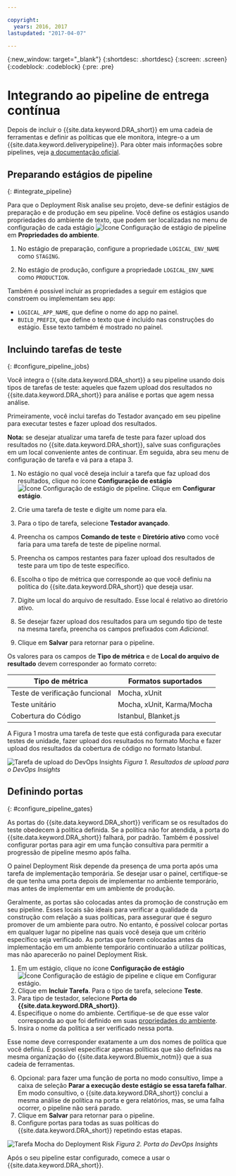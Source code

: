 ```yaml
---

copyright:
  years: 2016, 2017
lastupdated: "2017-04-07"

---
```


{:new_window: target="_blank"}
{:shortdesc: .shortdesc}
{:screen: .screen}
{:codeblock: .codeblock}
{:pre: .pre}

# Integrando ao pipeline de entrega contínua

Depois de incluir o {{site.data.keyword.DRA_short}} em uma cadeia de ferramentas e definir as políticas que ele monitora, integre-o a um {{site.data.keyword.deliverypipeline}}. Para obter mais informações sobre pipelines, veja [a documentação oficial](/docs/services/ContinuousDelivery/pipeline_working.html).

## Preparando estágios de pipeline
{: #integrate_pipeline}

Para que o Deployment Risk analise seu projeto, deve-se definir estágios de preparação e de produção em seu pipeline. Você define os estágios usando propriedades do ambiente de texto, que podem ser localizadas no menu de configuração de cada estágio ![Ícone Configuração de estágio de pipeline](images/pipeline-stage-configuration-icon.png) em **Propriedades do ambiente**.

1. No estágio de preparação, configure a propriedade `LOGICAL_ENV_NAME` como `STAGING`. 

2. No estágio de produção, configure a propriedade `LOGICAL_ENV_NAME` como `PRODUCTION`. 

Também é possível incluir as propriedades a seguir em estágios que constroem ou implementam seu app:

* `LOGICAL_APP_NAME`, que define o nome do app no painel.
* `BUILD_PREFIX`, que define o texto que é incluído nas construções do estágio. Esse texto também é mostrado no painel. 

## Incluindo tarefas de teste
{: #configure_pipeline_jobs}

Você integra o {{site.data.keyword.DRA_short}} a seu pipeline usando dois tipos de tarefas de teste: aqueles que fazem upload dos resultados no {{site.data.keyword.DRA_short}} para análise e portas que agem nessa análise. 

Primeiramente, você inclui tarefas do Testador avançado em seu pipeline para executar testes e fazer upload dos resultados. 

**Nota:** se desejar atualizar uma tarefa de teste para fazer upload dos resultados no {{site.data.keyword.DRA_short}}, salve suas configurações em um local conveniente antes de continuar. Em seguida, abra seu menu de configuração de tarefa e vá para a etapa 3. 

1. No estágio no qual você deseja incluir a tarefa que faz upload dos resultados, clique no ícone **Configuração de estágio** ![Ícone Configuração de estágio de pipeline](images/pipeline-stage-configuration-icon.png). Clique em **Configurar
estágio**.
2. Crie uma tarefa de teste e digite um nome para ela. 
3. Para o tipo de tarefa, selecione **Testador avançado**.
4. Preencha os campos **Comando de teste** e **Diretório ativo** como você faria para uma tarefa de teste de pipeline normal. 
5. Preencha os campos restantes para fazer upload dos resultados de teste para um tipo de teste específico. 

 1. Escolha o tipo de métrica que corresponde ao que você definiu na política do {{site.data.keyword.DRA_short}} que deseja usar.
 2. Digite um local do arquivo de resultado. Esse local é relativo ao diretório ativo. 

6. Se desejar fazer upload dos resultados para um segundo tipo de teste na mesma tarefa, preencha os campos prefixados com *Adicional*.
7. Clique em **Salvar** para retornar para o pipeline.

Os valores para os campos de **Tipo de métrica** e de **Local do arquivo de resultado** devem corresponder ao formato
correto:

<table><thead>
<tr>
<th>Tipo de métrica</th>
<th>Formatos suportados</th>
</tr>
</thead><tbody>
<tr>
<td>Teste de verificação funcional</td>
<td>Mocha, xUnit</td>
</tr>
<tr>
<td>Teste unitário</td>
<td>Mocha, xUnit, Karma/Mocha</td>
</tr>
<tr>
<td>Cobertura do Código</td>
<td>Istanbul, Blanket.js</td>
</tr>
</tbody></table>

A Figura 1 mostra uma tarefa de teste que está configurada para executar testes de unidade, fazer upload dos resultados no formato Mocha e fazer upload dos resultados da cobertura de código no formato Istanbul.

![Tarefa de upload do DevOps Insights](images/insights_upload_job.png)
*Figura 1. Resultados de upload para o DevOps Insights*

## Definindo portas
{: #configure_pipeline_gates}

As portas do {{site.data.keyword.DRA_short}} verificam se os resultados do teste obedecem à política definida. Se a política não for atendida, a porta do {{site.data.keyword.DRA_short}} falhará, por padrão. Também é possível configurar portas para agir em uma função consultiva para permitir a progressão de pipeline mesmo após falha.

O painel Deployment Risk depende da presença de uma porta após uma tarefa de implementação temporária. Se desejar usar o painel, certifique-se de que tenha uma porta depois de implementar no ambiente temporário, mas antes de implementar em um ambiente de produção.

Geralmente, as portas são colocadas antes da promoção de construção em seu pipeline. Esses locais são ideais para verificar a qualidade da construção com relação a suas políticas, para assegurar que é seguro promover de um ambiente para outro. No entanto, é possível
colocar portas em qualquer lugar no pipeline nas quais você deseja que um critério específico seja verificado. As portas que forem colocadas antes da implementação em um ambiente temporário continuarão a utilizar políticas, mas não aparecerão no painel Deployment Risk.

1. Em um estágio, clique no ícone **Configuração de estágio** ![Ícone Configuração
de estágio de pipeline](images/pipeline-stage-configuration-icon.png) e clique em Configurar estágio.
2. Clique em **Incluir Tarefa**. Para o tipo de tarefa, selecione **Teste**.
3. Para tipo de testador, selecione **Porta do {{site.data.keyword.DRA_short}}**.
4. Especifique o nome do ambiente. Certifique-se de que esse valor corresponda ao que foi definido em suas
[propriedades do ambiente](#toolchain_pipeline_props).
5. Insira o nome da política a ser verificado nessa porta.

 Esse nome deve corresponder exatamente a um dos nomes de política que você definiu. É possível especificar apenas políticas que são definidas na mesma
organização do {{site.data.keyword.Bluemix_notm}} que a sua cadeia de ferramentas.

6. Opcional: para fazer uma função de porta no modo consultivo, limpe a caixa de seleção **Parar a execução deste estágio se essa tarefa
falhar**. Em modo consultivo, o {{site.data.keyword.DRA_short}} conclui a mesma análise de política na porta e gera relatórios, mas, se uma falha
ocorrer, o pipeline não será parado.
7. Clique em **Salvar** para retornar para o pipeline.
8. Configure portas para todas as suas políticas do {{site.data.keyword.DRA_short}} repetindo estas etapas.

![Tarefa Mocha do Deployment Risk](images/insights_gate_job.png)
*Figura 2. Porta do DevOps Insights*

Após o seu pipeline estar configurado, comece a usar o {{site.data.keyword.DRA_short}}. 
